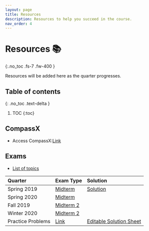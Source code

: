 ```yaml
---
layout: page
title: Resources
description: Resources to help you succeed in the course.
nav_order: 4
---
```


# Resources 📚
{:.no_toc .fs-7 .fw-400 }

Resources will be added here as the quarter progresses.

## Table of contents
{: .no_toc .text-delta }

1. TOC
{:toc}


## CompassX

- Access CompassX:[Link](http://compassx.ucsd.edu/compassx/)


## **Exams**

- [List of topics](https://docs.google.com/document/d/1GKGO5bIv-lHsga6osPHwsyLo1VHOVv4XcxSfPRdcG-c/edit)

| Quarter      | **Exam Type** | **Solution**     |
| :---        |    :---   |          :--- |
| Spring 2019 | [Midterm](https://drive.google.com/file/d/1eev58gb6VZg1E5boP8afaIkO1cOXEiVB/view)        | [Solution](https://drive.google.com/file/d/1TiJp11B5gGNQ4lhfWNxAwF4VqQ-85HzD/view)      |
| Spring 2020  | [Midterm](https://drive.google.com/file/d/1u__1buFmhO0QSp6mG8NZUNxFenep-R_E/view?usp=share_link)        |      |
| Fall 2019  | [Midterm 2](https://drive.google.com/file/d/1rj0C6FD7lTc5vwinFw3WsNfTW0pUUPwF/view?usp=sharing)        |      |
| Winter 2020  | [Midterm 2](https://drive.google.com/file/d/1kAJljRkH9cDOPgfcIkSlDlbhk2QFR_l4/view?usp=sharing)        |      |
| Practice Problems  | [Link](https://docs.google.com/document/d/16dtvSoVXS1RrqQSs2jCZHuJZjCTLK2vLfOz8KfHVB5c/edit?usp=sharing)        | [Editable Solution Sheet](https://docs.google.com/document/d/1GN5wXX3e5yLBZVKaEZDQUgex5sQ-LA-6DjqZXEKX7YM/edit?usp=sharing)    |
